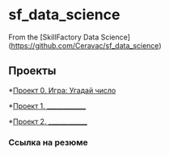 # sf_data_science
From the [SkillFactory Data Science] (https://github.com/Ceravac/sf_data_science)

## Проекты
*[Проект 0. Игра: Угадай число](https://github.com/Ceravac/sf_data_science/tree/main/project_0)

*[Проект 1. ____________](____)

*[Проект 2. ____________](____)
 

### Ссылка на резюме

